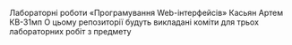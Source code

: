 Лабораторні роботи «Програмування Web-інтерфейсів» Касьян Артем КВ-31мп
О цьому репозиторії будуть викладані коміти для трьох лабораторних робіт з предмету
